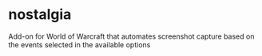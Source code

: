# nostalgia
Add-on for World of Warcraft that automates screenshot capture based on the events selected in the available options
